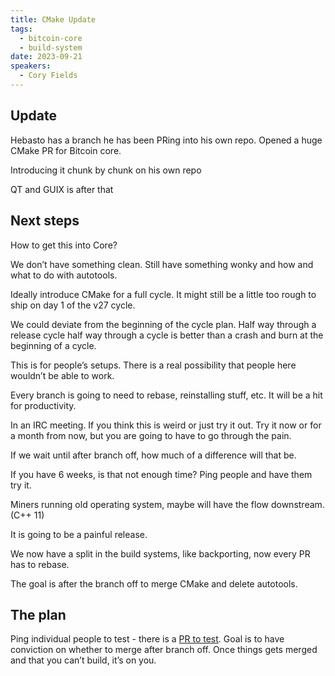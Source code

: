 ```yaml
---
title: CMake Update
tags:
  - bitcoin-core
  - build-system
date: 2023-09-21
speakers:
  - Cory Fields
---
```

## Update

Hebasto has a branch he has been PRing into his own repo. Opened a huge CMake PR for Bitcoin core.

Introducing it chunk by chunk on his own repo

QT and GUIX is after that

## Next steps

How to get this into Core?

We don’t have something clean. Still have something wonky and how and what to do with autotools.

Ideally introduce CMake for a full cycle. It might still be a little too rough to ship on day 1 of the v27 cycle.

We could deviate from the beginning of the cycle plan. Half way through a release cycle half way through a cycle is better than a crash and burn at the beginning of a cycle.

This is for people’s setups. There is a real possibility that people here wouldn’t be able to work.

Every branch is going to need to rebase, reinstalling stuff, etc. It will be a hit for productivity.

In an IRC meeting. If you think this is weird or just try it out. Try it now or for a month from now, but you are going to have to go through the pain.

If we wait until after branch off, how much of a difference will that be.

If you have 6 weeks, is that not enough time?
Ping people and have them try it.

Miners running old operating system, maybe will have the flow downstream. (C++ 11)

It is going to be a painful release.

We now have a split in the build systems, like backporting, now every PR has to rebase.

The goal is after the branch off to merge CMake and delete autotools.

## The plan

Ping individual people to test - there is a [PR to test](https://github.com/hebasto/bitcoin/pull/31). Goal is to have conviction on whether to merge after branch off.
Once things gets merged and that you can’t build, it’s on you.

